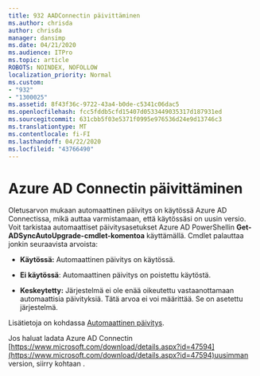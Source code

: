 ```yaml
---
title: 932 AADConnectin päivittäminen
ms.author: chrisda
author: chrisda
manager: dansimp
ms.date: 04/21/2020
ms.audience: ITPro
ms.topic: article
ROBOTS: NOINDEX, NOFOLLOW
localization_priority: Normal
ms.custom:
- "932"
- "1300025"
ms.assetid: 8f43f36c-9722-43a4-b0de-c5341c06dac5
ms.openlocfilehash: fcc5fddb5cfd15407d0533449035317d187931ed
ms.sourcegitcommit: 631cbb5f03e5371f0995e976536d24e9d13746c3
ms.translationtype: MT
ms.contentlocale: fi-FI
ms.lasthandoff: 04/22/2020
ms.locfileid: "43766490"
---
```

# <a name="upgrade-azure-ad-connect"></a>Azure AD Connectin päivittäminen

Oletusarvon mukaan automaattinen päivitys on käytössä Azure AD Connectissa, mikä auttaa varmistamaan, että käytössäsi on uusin versio. Voit tarkistaa automaattiset päivitysasetukset Azure AD PowerShellin **Get-ADSyncAutoUpgrade-cmdlet-komentoa** käyttämällä. Cmdlet palauttaa jonkin seuraavista arvoista:

- **Käytössä:** Automaattinen päivitys on käytössä.

- **Ei käytössä**: Automaattinen päivitys on poistettu käytöstä.

- **Keskeytetty:** Järjestelmä ei ole enää oikeutettu vastaanottamaan automaattisia päivityksiä. Tätä arvoa ei voi määrittää. Se on asetettu järjestelmä.

Lisätietoja on kohdassa [Automaattinen päivitys](https://docs.microsoft.com/azure/active-directory/connect/active-directory-aadconnect-feature-automatic-upgrade).

Jos haluat ladata Azure AD Connectin [https://www.microsoft.com/download/details.aspx?id=47594](https://www.microsoft.com/download/details.aspx?id=47594)uusimman version, siirry kohtaan .
